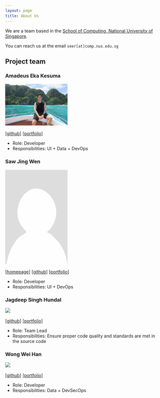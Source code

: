 ```yaml
---
layout: page
title: About Us
---
```


We are a team based in the [School of Computing, National University of Singapore](https://www.comp.nus.edu.sg).

You can reach us at the email `seer[at]comp.nus.edu.sg`

## Project team

### Amadeus Eka Kesuma
<img src="images/amadeuseka.png" width="200px">

[[github](https://github.com/AmadeusEka)]
[[portfolio](team/amadeus.md)]

* Role: Developer
* Responsibilities: UI + Data + DevOps  

### Saw Jing Wen

<img src="images/shotnothing.png" width="200px">

[[homepage](https://jwen.cc)]
[[github](https://github.com/shotnothing)]
[[portfolio](team/sawjingwen.md)]

* Role: Developer
* Responsibilities: UI + DevOps

### Jagdeep Singh Hundal

<img src="images/jagdeepsinghnus.png" width="200px">

[[github](http://github.com/JagdeepSinghNUS)]
[[portfolio](team/jagdeep.md)]

* Role: Team Lead
* Responsibilities: Ensure proper code quality and standards are met in the source code

### Wong Wei Han

<img src="images/weihanwong.png" width="200px">

[[github](http://github.com/weihanwong)] [[portfolio](team/weihanwong.md)]

* Role: Developer
* Responsibilities: Data + DevSecOps


